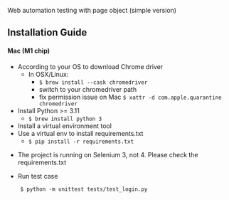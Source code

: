Web automation testing with page object (simple version)

Installation Guide
-----------
#### Mac (M1 chip) ####


- According to your OS to download Chrome driver
    - In OSX/Linux: 
        - `$ brew install --cask chromedriver`
        - switch to your chromedriver path
        - fix permission issue on Mac `$ xattr -d com.apple.quarantine chromedriver`
- Install Python >= 3.11
    - `$ brew install python 3`
- Install a virtual environment tool
- Use a virtual env to install requirements.txt
    - `$ pip install -r requirements.txt`

* The project is running on Selenium 3, not 4. Please check the requirements.txt

* Run  test case

```no-highlight
    $ python -m unittest tests/test_login.py
```

